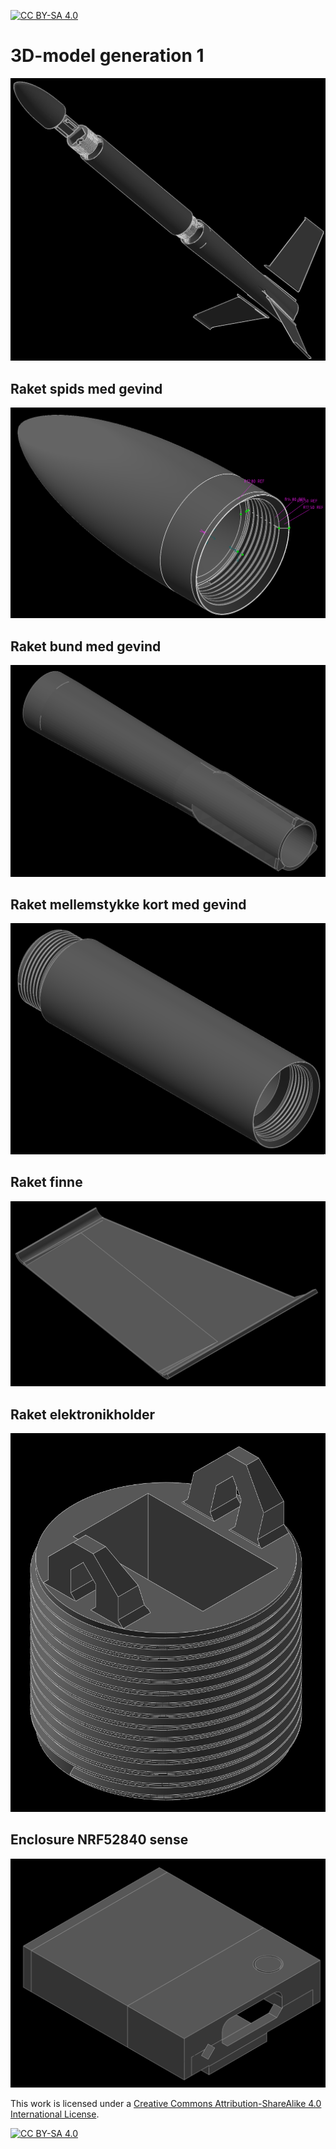 [![CC BY-SA 4.0][cc-by-sa-shield]][cc-by-sa]

# 3D-model generation 1
![3d model photo](raket.png)

## Raket spids med gevind
![3d model photo](raket-spids-med-gevind.png)

## Raket bund med gevind
![3d model photo](raket-bund-med-gevind.png)

## Raket mellemstykke kort med gevind
![3d model photo](raket-mellemstykke-kort-med-gevind.png)

## Raket finne
![3d model photo](raket-finne.png)

## Raket elektronikholder
![3d model photo](raket-elektronikholder.png)

## Enclosure NRF52840 sense
![3d model photo](enclosure-nrf52840sense.png)

This work is licensed under a
[Creative Commons Attribution-ShareAlike 4.0 International License][cc-by-sa].

[![CC BY-SA 4.0][cc-by-sa-image]][cc-by-sa]

[cc-by-sa]: http://creativecommons.org/licenses/by-sa/4.0/
[cc-by-sa-image]: https://licensebuttons.net/l/by-sa/4.0/88x31.png
[cc-by-sa-shield]: https://img.shields.io/badge/License-CC%20BY--SA%204.0-lightgrey.svg
